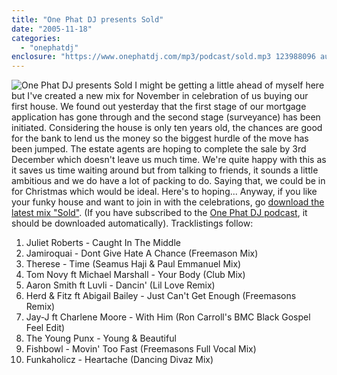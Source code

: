 ```yaml
---
title: "One Phat DJ presents Sold"
date: "2005-11-18"
categories: 
  - "onephatdj"
enclosure: "https://www.onephatdj.com/mp3/podcast/sold.mp3 123988096 audio/mpeg "
---
```


![One Phat DJ presents Sold](/wp-content/sold_sleeve_01.gif) I might be getting a little ahead of myself here but I've created a new mix for November in celebration of us buying our first house. We found out yesterday that the first stage of our mortgage application has gone through and the second stage (surveyance) has been initiated. Considering the house is only ten years old, the chances are good for the bank to lend us the money so the biggest hurdle of the move has been jumped. The estate agents are hoping to complete the sale by 3rd December which doesn't leave us much time. We're quite happy with this as it saves us time waiting around but from talking to friends, it sounds a little ambitious and we do have a lot of packing to do. Saying that, we could be in for Christmas which would be ideal. Here's to hoping... Anyway, if you like your funky house and want to join in with the celebrations, go [download the latest mix "Sold"](https://www.funkyhousetunes.com/mp3/onephatdj/sold.mp3 "Direct download from Funky House Tunes"). (If you have subscribed to the [One Phat DJ podcast](https://www.simonjobling.com/podcasts/onephatdj.xml), it should be downloaded automatically). Tracklistings follow:

1. Juliet Roberts - Caught In The Middle
2. Jamiroquai - Dont Give Hate A Chance (Freemason Mix)
3. Therese - Time (Seamus Haji & Paul Emmanuel Mix)
4. Tom Novy ft Michael Marshall - Your Body (Club Mix)
5. Aaron Smith ft Luvli - Dancin' (Lil Love Remix)
6. Herd & Fitz ft Abigail Bailey - Just Can't Get Enough (Freemasons Remix)
7. Jay-J ft Charlene Moore - With Him (Ron Carroll's BMC Black Gospel Feel Edit)
8. The Young Punx - Young & Beautiful
9. Fishbowl - Movin' Too Fast (Freemasons Full Vocal Mix)
10. Funkaholicz - Heartache (Dancing Divaz Mix)
